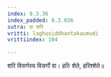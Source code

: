 ```yaml
---
index: 8.3.36
index_padded: 8.3.036
sutra: वा शरि
vritti: laghusiddhantakaumudi
vrittiindex: 104

---
```

शरि विसर्गस्य विसर्गो वा। हरिः शेते, हरिश्शेते॥